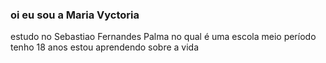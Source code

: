  ### oi eu sou a Maria Vyctoria
estudo no Sebastiao Fernandes Palma no qual é uma escola meio período 
tenho 18 anos estou aprendendo sobre a vida 
